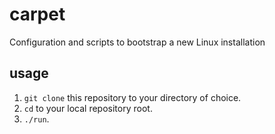 carpet
======

Configuration and scripts to bootstrap a new Linux installation

usage
------
1. `git clone` this repository to your directory of choice.
2. `cd` to your local repository root.
3. `./run`.

